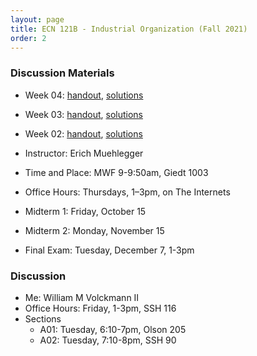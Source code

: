 ```yaml
---
layout: page
title: ECN 121B - Industrial Organization (Fall 2021)
order: 2
---
```


### Discussion Materials
* Week 04: [handout](week04.pdf), [solutions](week04-ans.pdf)
* Week 03: [handout](week03.pdf), [solutions](week03-ans.pdf)
* Week 02: [handout](week02.pdf), [solutions](week02-ans.pdf)



* Instructor: Erich Muehlegger
* Time and Place: MWF 9-9:50am, Giedt 1003
* Office Hours: Thursdays, 1–3pm, on The Internets
* Midterm 1: Friday, October 15
* Midterm 2: Monday, November 15
* Final Exam: Tuesday, December 7, 1-3pm


### Discussion
* Me: William M Volckmann II
* Office Hours: Friday, 1-3pm, SSH 116
* Sections
  * A01: Tuesday, 6:10-7pm, Olson 205
  * A02: Tuesday, 7:10-8pm, SSH 90
